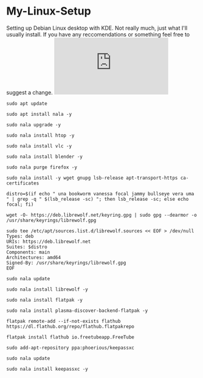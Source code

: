 # My-Linux-Setup
Setting up Debian Linux desktop with KDE. Not really much, just what I'll usually install. If you have any reccomendations or something feel free to suggest a change. 
![Image](https://github.com/AlsoAHuman/My-Linux-Setup/blob/main/setup.bat)

    sudo apt update
    
    sudo apt install nala -y
    
    sudo nala upgrade -y

    sudo nala install htop -y
    
    sudo nala install vlc -y
    
    sudo nala install blender -y
    
    sudo nala purge firefox -y
    
    sudo nala install -y wget gnupg lsb-release apt-transport-https ca-certificates
    
    distro=$(if echo " una bookworm vanessa focal jammy bullseye vera uma " | grep -q " $(lsb_release -sc) "; then lsb_release -sc; else echo focal; fi)
    
    wget -O- https://deb.librewolf.net/keyring.gpg | sudo gpg --dearmor -o /usr/share/keyrings/librewolf.gpg
    
    sudo tee /etc/apt/sources.list.d/librewolf.sources << EOF > /dev/null 
    Types: deb
    URIs: https://deb.librewolf.net
    Suites: $distro
    Components: main
    Architectures: amd64
    Signed-By: /usr/share/keyrings/librewolf.gpg
    EOF
    
    sudo nala update
    
    sudo nala install librewolf -y
    
    sudo nala install flatpak -y
    
    sudo nala install plasma-discover-backend-flatpak -y
    
    flatpak remote-add --if-not-exists flathub https://dl.flathub.org/repo/flathub.flatpakrepo
    
    flatpak install flathub io.freetubeapp.FreeTube
    
    sudo add-apt-repository ppa:phoerious/keepassxc
    
    sudo nala update
    
    sudo nala install keepassxc -y
